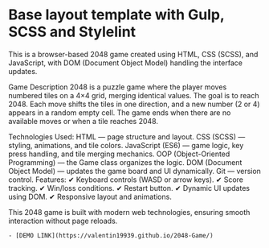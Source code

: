 # Base layout template with Gulp, SCSS and Stylelint
This is a browser-based 2048 game created using HTML, CSS (SCSS), and JavaScript, with DOM (Document Object Model) handling the interface updates.

Game Description
2048 is a puzzle game where the player moves numbered tiles on a 4×4 grid, merging identical values. The goal is to reach 2048. Each move shifts the tiles in one direction, and a new number (2 or 4) appears in a random empty cell. The game ends when there are no available moves or when a tile reaches 2048.

Technologies Used:
HTML — page structure and layout.
CSS (SCSS) — styling, animations, and tile colors.
JavaScript (ES6) — game logic, key press handling, and tile merging mechanics.
OOP (Object-Oriented Programming) — the Game class organizes the logic.
DOM (Document Object Model) — updates the game board and UI dynamically.
Git — version control.
Features:
✔ Keyboard controls (WASD or arrow keys).
✔ Score tracking.
✔ Win/loss conditions.
✔ Restart button.
✔ Dynamic UI updates using DOM.
✔ Responsive layout and animations.

This 2048 game is built with modern web technologies, ensuring smooth interaction without page reloads.

    - [DEMO LINK](https://valentin19939.github.io/2048-Game/)

